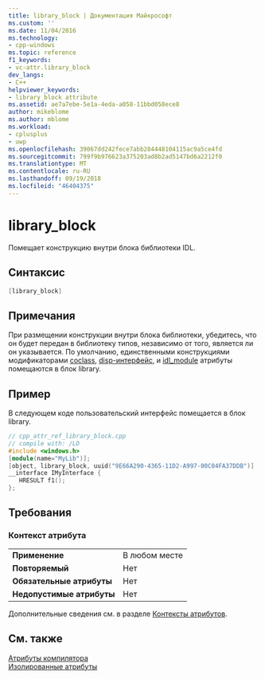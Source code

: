 ```yaml
---
title: library_block | Документация Майкрософт
ms.custom: ''
ms.date: 11/04/2016
ms.technology:
- cpp-windows
ms.topic: reference
f1_keywords:
- vc-attr.library_block
dev_langs:
- C++
helpviewer_keywords:
- library_block attribute
ms.assetid: ae7a7ebe-5e1a-4eda-a058-11bbd058ece8
author: mikeblome
ms.author: mblome
ms.workload:
- cplusplus
- uwp
ms.openlocfilehash: 39067dd242fece7abb284448104115ac9a5ce4fd
ms.sourcegitcommit: 799f9b976623a375203ad8b2ad5147bd6a2212f0
ms.translationtype: MT
ms.contentlocale: ru-RU
ms.lasthandoff: 09/19/2018
ms.locfileid: "46404375"
---
```

# <a name="libraryblock"></a>library_block

Помещает конструкцию внутри блока библиотеки IDL.

## <a name="syntax"></a>Синтаксис

```cpp
[library_block]
```

## <a name="remarks"></a>Примечания

При размещении конструкции внутри блока библиотеки, убедитесь, что он будет передан в библиотеку типов, независимо от того, является ли он указывается. По умолчанию, единственными конструкциями модификаторами [coclass](../windows/coclass.md), [disp-интерфейс](../windows/dispinterface.md), и [idl_module](../windows/idl-module.md) атрибуты помещаются в блок library.

## <a name="example"></a>Пример

В следующем коде пользовательский интерфейс помещается в блок library.

```cpp
// cpp_attr_ref_library_block.cpp
// compile with: /LD
#include <windows.h>
[module(name="MyLib")];
[object, library_block, uuid("9E66A290-4365-11D2-A997-00C04FA37DDB")]
__interface IMyInterface {
   HRESULT f1();
};
```

## <a name="requirements"></a>Требования

### <a name="attribute-context"></a>Контекст атрибута

|||
|-|-|
|**Применение**|В любом месте|
|**Повторяемый**|Нет|
|**Обязательные атрибуты**|Нет|
|**Недопустимые атрибуты**|Нет|

Дополнительные сведения см. в разделе [Контексты атрибутов](../windows/attribute-contexts.md).

## <a name="see-also"></a>См. также

[Атрибуты компилятора](../windows/compiler-attributes.md)<br/>
[Изолированные атрибуты](../windows/stand-alone-attributes.md)  
